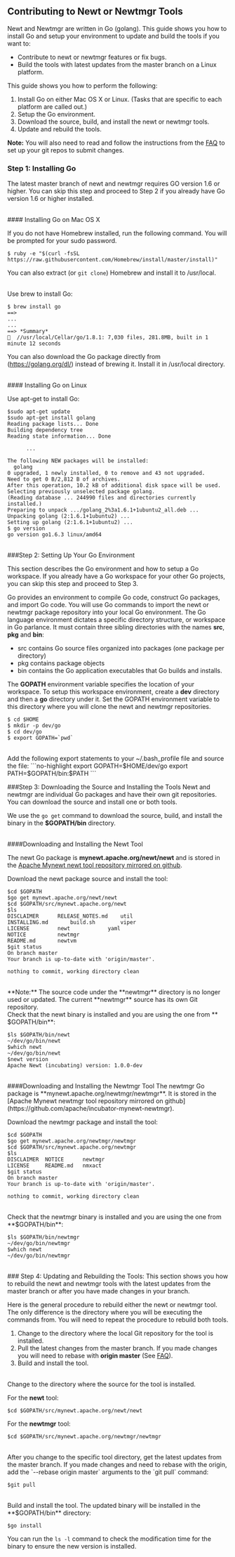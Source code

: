 ## Contributing to Newt or Newtmgr Tools
Newt and Newtmgr are written in Go (golang). This guide shows you how to install Go and setup your environment to update and build the tools if you want to: 

* Contribute to newt or newtmgr features or fix bugs.
* Build the tools with latest updates from the master branch on a Linux platform.

This guide shows you how to perform the following:

1. Install Go on either Mac OS X or Linux. (Tasks that are specific to each platform are called out.)
2. Setup the Go environment.
3. Download the source, build, and install the newt or newtmgr tools.
4. Update and rebuild the tools. 

**Note:** You will also need to read and follow the instructions from the [FAQ](/faq/answers/) to set up your git repos to submit changes.


### Step 1: Installing Go 
The latest master branch of newt and newtmgr requires GO version 1.6 or higher. You can skip this step and proceed to Step 2 if you already have Go version 1.6 or higher installed.

<br>
#### Installing Go on Mac OS X

If you do not have Homebrew installed, run the following command. You will be prompted for your sudo password.

```no-highlight
$ ruby -e "$(curl -fsSL https://raw.githubusercontent.com/Homebrew/install/master/install)"
```
You can also extract (or `git clone`) Homebrew and install it to /usr/local.

<br>
Use brew to install Go:
     
```no-highlight
$ brew install go
==> 
...
... 
==> *Summary*
🍺  //usr/local/Cellar/go/1.8.1: 7,030 files, 281.8MB, built in 1 minute 12 seconds
```
You can also download the Go package directly from (https://golang.org/dl/) instead of brewing it. Install it in /usr/local directory.

<br>
#### Installing Go on Linux

Use apt-get to install Go: 
```no-highlight
$sudo apt-get update
$sudo apt-get install golang 
Reading package lists... Done
Building dependency tree       
Reading state information... Done

      ...

The following NEW packages will be installed:
  golang
0 upgraded, 1 newly installed, 0 to remove and 43 not upgraded.
Need to get 0 B/2,812 B of archives.
After this operation, 10.2 kB of additional disk space will be used.
Selecting previously unselected package golang.
(Reading database ... 244990 files and directories currently installed.)
Preparing to unpack .../golang_2%3a1.6.1+1ubuntu2_all.deb ...
Unpacking golang (2:1.6.1+1ubuntu2) ...
Setting up golang (2:1.6.1+1ubuntu2) ...
$ go version
go version go1.6.3 linux/amd64
```
<br>
###Step 2: Setting Up Your Go Environment 

This section describes the Go environment and how to setup a Go workspace. If you already have a Go workspace for your other Go projects, you can skip this step and proceed to Step 3.

Go provides an environment to compile Go code, construct Go packages,  and import Go code.  You will use Go commands to import the newt or newtmgr package repository into your local Go environment.  The Go language environment dictates a specific directory structure, or workspace in Go parlance. It must contain three sibling directories with the names **src**, **pkg** and **bin**: 

* src contains Go source files organized into packages (one package per directory)
* pkg contains package objects
* bin contains the Go application executables that Go builds and installs.

The **GOPATH** environment variable specifies the location of your workspace.  To setup this workspace environment, create a **dev** directory and then a **go** directory under it. Set the GOPATH environment variable to this directory where you will clone the newt and newtmgr repositories.
    
```no-highlight
$ cd $HOME
$ mkdir -p dev/go  
$ cd dev/go
$ export GOPATH=`pwd`
```
<br>
Add the following export statements to your ~/.bash_profile file and source the file:
```no-highlight
export GOPATH=$HOME/dev/go
export PATH=$GOPATH/bin:$PATH
```
<br>

###Step 3: Downloading the Source and Installing the Tools 
Newt and newtmgr are individual Go packages and have their own git repositories. You can download the source and install one or both tools.

We use the `go get` command to download the source, build, and install the binary in the **$GOPATH/bin** directory. 

<br>
####Downloading and Installing the Newt Tool

The newt Go package is **mynewt.apache.org/newt/newt** and is stored in the [Apache Mynewt newt tool repository mirrored on github](https://github.com/apache/incubator-mynewt-newt). 


Download the newt package source and install the tool:

```no-highlight
$cd $GOPATH
$go get mynewt.apache.org/newt/newt
$cd $GOPATH/src/mynewt.apache.org/newt
$ls 
DISCLAIMER		RELEASE_NOTES.md	util
INSTALLING.md		build.sh		viper
LICENSE			newt			yaml
NOTICE			newtmgr
README.md		newtvm
$git status
On branch master
Your branch is up-to-date with 'origin/master'.

nothing to commit, working directory clean
```
<br>
**Note:** The source code under the **newtmgr** directory is no longer used or updated. The current **newtmgr** source has its own Git repository.

<br>
Check that the newt binary is installed and you are using the one from ** $GOPATH/bin**:

```no-highlight
$ls $GOPATH/bin/newt
~/dev/go/bin/newt
$which newt
~/dev/go/bin/newt
$newt version
Apache Newt (incubating) version: 1.0.0-dev
```
<br>
####Downloading and Installing the Newtmgr Tool
The newtmgr Go package is **mynewt.apache.org/newtmgr/newtmgr**. It is stored in the [Apache Mynewt newtmgr tool repository mirrored on github](https://github.com/apache/incubator-mynewt-newtmgr).

Download the newtmgr package and install the tool:

```no-highlight
$cd $GOPATH
$go get mynewt.apache.org/newtmgr/newtmgr
$cd $GOPATH/src/mynewt.apache.org/newtmgr
$ls
DISCLAIMER	NOTICE		newtmgr
LICENSE		README.md	nmxact
$git status
On branch master
Your branch is up-to-date with 'origin/master'.

nothing to commit, working directory clean
```
<br>
Check that the newtmgr binary is installed and you are using the one from **$GOPATH/bin**:

```no-highlight
$ls $GOPATH/bin/newtmgr
~/dev/go/bin/newtmgr
$which newt
~/dev/go/bin/newtmgr
```
<br>
### Step 4: Updating and Rebuilding the Tools:
This section shows you how to rebuild the newt and newtmgr tools with the latest updates from the master branch or after you have made changes in your branch. 

Here is the general procedure to rebuild either the newt or newtmgr tool. The only difference is the directory where you will be executing the commands from. You will need to repeat the procedure to rebuild both tools.

1. Change to the directory where the local Git repository for the tool is installed.
2. Pull the latest changes from the master branch. If you made changes you will need to rebase with **origin master** (See [FAQ](/faq/answers/)).
3. Build and install the tool.

<br>
Change to the directory where the source for the tool is installed.

For the  **newt** tool:
```no-highlight
$cd $GOPATH/src/mynewt.apache.org/newt/newt
```

For the **newtmgr** tool:
```no-highlight
$cd $GOPATH/src/mynewt.apache.org/newtmgr/newtmgr
```
<br>
After you change to the specific tool directory, get the latest updates from the master branch.  If you made changes and need to rebase with the origin, add the `--rebase origin master` arguments to the  `git pull` command:

```no-highlight
$git pull 
```

<br>
Build and install the tool. The updated binary will be installed in the **$GOPATH/bin** directory: 

```no-highlight
$go install
```
You can run the `ls -l` command to check the modification time for the binary to ensure the new version is installed. 
